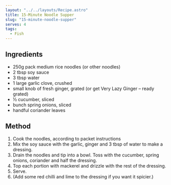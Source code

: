 ```yaml
---
layout: "../../layouts/Recipe.astro"
title: 15-Minute Noodle Supper
slug: "15-minute-noodle-supper"
serves: 4
tags:
  - Fish
---
```


## Ingredients

- 250g pack medium rice noodles (or other noodles)
- 2 tbsp soy sauce
- 3 tbsp water
- 1 large garlic clove, crushed
- small knob of fresh ginger, grated (or get Very Lazy Ginger – ready grated)
- ½ cucumber, sliced
- bunch spring onions, sliced
- handful coriander leaves

## Method

1. Cook the noodles, according to packet instructions
1. Mix the soy sauce with the garlic, ginger and 3 tbsp of water to make a dressing.
1. Drain the noodles and tip into a bowl. Toss with the cucumber, spring onions, coriander and half the dressing.
1. Top each portion with mackerel and drizzle with the rest of the dressing.
1. Serve.
1. (Add some red chilli and lime to the dressing if you want it spicier.)
